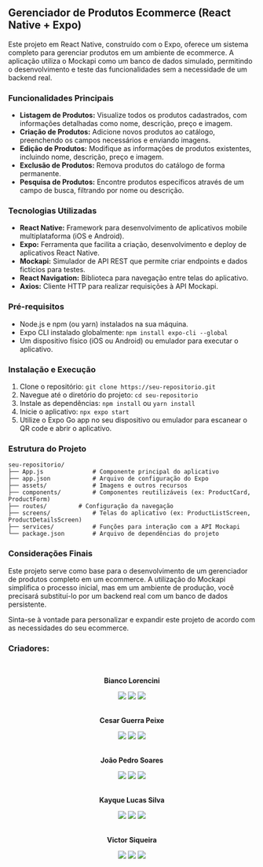 ## Gerenciador de Produtos Ecommerce (React Native + Expo)

Este projeto em React Native, construído com o Expo, oferece um sistema completo para gerenciar produtos em um ambiente de ecommerce. A aplicação utiliza o Mockapi como um banco de dados simulado, permitindo o desenvolvimento e teste das funcionalidades sem a necessidade de um backend real.

### Funcionalidades Principais

* **Listagem de Produtos:** Visualize todos os produtos cadastrados, com informações detalhadas como nome, descrição, preço e imagem.
* **Criação de Produtos:** Adicione novos produtos ao catálogo, preenchendo os campos necessários e enviando imagens.
* **Edição de Produtos:** Modifique as informações de produtos existentes, incluindo nome, descrição, preço e imagem.
* **Exclusão de Produtos:** Remova produtos do catálogo de forma permanente.
* **Pesquisa de Produtos:** Encontre produtos específicos através de um campo de busca, filtrando por nome ou descrição.

### Tecnologias Utilizadas

* **React Native:** Framework para desenvolvimento de aplicativos mobile multiplataforma (iOS e Android).
* **Expo:** Ferramenta que facilita a criação, desenvolvimento e deploy de aplicativos React Native.
* **Mockapi:** Simulador de API REST que permite criar endpoints e dados fictícios para testes.
* **React Navigation:** Biblioteca para navegação entre telas do aplicativo.
* **Axios:** Cliente HTTP para realizar requisições à API Mockapi.

### Pré-requisitos

* Node.js e npm (ou yarn) instalados na sua máquina.
* Expo CLI instalado globalmente: `npm install expo-cli --global`
* Um dispositivo físico (iOS ou Android) ou emulador para executar o aplicativo.

### Instalação e Execução

1. Clone o repositório: `git clone https://seu-repositorio.git`
2. Navegue até o diretório do projeto: `cd seu-repositorio`
3. Instale as dependências: `npm install` ou `yarn install`
4. Inicie o aplicativo: `npx expo start`
5. Utilize o Expo Go app no seu dispositivo ou emulador para escanear o QR code e abrir o aplicativo.

### Estrutura do Projeto

```
seu-repositorio/
├── App.js              # Componente principal do aplicativo
├── app.json            # Arquivo de configuração do Expo
├── assets/             # Imagens e outros recursos
├── components/         # Componentes reutilizáveis (ex: ProductCard, ProductForm)
├── routes/         # Configuração da navegação
├── screens/            # Telas do aplicativo (ex: ProductListScreen, ProductDetailsScreen)
├── services/           # Funções para interação com a API Mockapi
└── package.json        # Arquivo de dependências do projeto
```

### Considerações Finais

Este projeto serve como base para o desenvolvimento de um gerenciador de produtos completo em um ecommerce. A utilização do Mockapi simplifica o processo inicial, mas em um ambiente de produção, você precisará substituí-lo por um backend real com um banco de dados persistente.

Sinta-se à vontade para personalizar e expandir este projeto de acordo com as necessidades do seu ecommerce.

### Criadores:

<center><br>

**Bianco Lorencini**
<div>
<a href="https://www.instagram.com/biancodanilolorencini/" target="_blank"><img loading="lazy" src="https://img.shields.io/badge/-Instagram-%23E4405F?style=for-the-badge&logo=instagram&logoColor=white" target="_blank"></a>
<a href = "mailto:arthnilo@gmail.com"><img loading="lazy" src="https://img.shields.io/badge/Gmail-D14836?style=for-the-badge&logo=gmail&logoColor=white" target="_blank"></a>
<a href="https://www.linkedin.com/in/bianco-lorencini/" target="_blank"><img loading="lazy" src="https://img.shields.io/badge/-LinkedIn-%230077B5?style=for-the-badge&logo=linkedin&logoColor=white" target="_blank"></a>   
</div><br>

**Cesar Guerra Peixe**
<div>
<a href="https://www.instagram.com/dali.cesar/)" target="_blank"><img loading="lazy" src="https://img.shields.io/badge/-Instagram-%23E4405F?style=for-the-badge&logo=instagram&logoColor=white" target="_blank"></a>
<a href = "mailto:contato@cesargpmuller@gmail.com"><img loading="lazy" src="https://img.shields.io/badge/Gmail-D14836?style=for-the-badge&logo=gmail&logoColor=white" target="_blank"></a>
<a href="https://www.linkedin.com/in/cesarguerrapeixe/" target="_blank"><img loading="lazy" src="https://img.shields.io/badge/-LinkedIn-%230077B5?style=for-the-badge&logo=linkedin&logoColor=white" target="_blank"></a>   
</div><br>

**João Pedro Soares**
<div>
<a href="https://www.instagram.com/ppzovsky/" target="_blank"><img loading="lazy" src="https://img.shields.io/badge/-Instagram-%23E4405F?style=for-the-badge&logo=instagram&logoColor=white" target="_blank"></a>
<a href = "mailto:contato@joaopedrosoaresdebrito@gmail.com"><img loading="lazy" src="https://img.shields.io/badge/Gmail-D14836?style=for-the-badge&logo=gmail&logoColor=white" target="_blank"></a>
<a href="https://www.linkedin.com/in/jo%C3%A3o-pedro-soares-164964236/" target="_blank"><img loading="lazy" src="https://img.shields.io/badge/-LinkedIn-%230077B5?style=for-the-badge&logo=linkedin&logoColor=white" target="_blank"></a>   
</div><br>

**Kayque Lucas Silva**
<div>
<a href="https://www.instagram.com/kayque_lucas1/" target="_blank"><img loading="lazy" src="https://img.shields.io/badge/-Instagram-%23E4405F?style=for-the-badge&logo=instagram&logoColor=white" target="_blank"></a>
<a href = "mailto:kayquelucassilvaneves@gmail.com"><img loading="lazy" src="https://img.shields.io/badge/Gmail-D14836?style=for-the-badge&logo=gmail&logoColor=white" target="_blank"></a>
<a href="https://www.linkedin.com/in/kayque-lucas-dev/" target="_blank"><img loading="lazy" src="https://img.shields.io/badge/-LinkedIn-%230077B5?style=for-the-badge&logo=linkedin&logoColor=white" target="_blank"></a>   
</div><br>

**Victor Siqueira**
<div>
<a href="https://www.instagram.com/victor.siqueira777/" target="_blank"><img loading="lazy" src="https://img.shields.io/badge/-Instagram-%23E4405F?style=for-the-badge&logo=instagram&logoColor=white" target="_blank"></a>
<a href = "mailto:vg_siqueira@hotmail.com"><img loading="lazy" src="https://img.shields.io/badge/Gmail-D14836?style=for-the-badge&logo=gmail&logoColor=white" target="_blank"></a>
<a href="https://www.linkedin.com/in/victor-g-siqueira/" target="_blank"><img loading="lazy" src="https://img.shields.io/badge/-LinkedIn-%230077B5?style=for-the-badge&logo=linkedin&logoColor=white" target="_blank"></a>   
</div><br>

